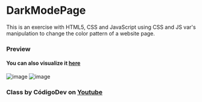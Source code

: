 # DarkModePage
This is an exercise with HTML5, CSS and JavaScript using CSS and JS var's manipulation to change the color pattern of a website page.

### Preview
#### You can also visualize it [here](https://nicolaslohan.github.io/DarkModePage/)
![image](https://user-images.githubusercontent.com/50882245/218337635-a399a8f1-7c13-401e-9767-7f2b170be39f.png)
![image](https://user-images.githubusercontent.com/50882245/218337652-b86583a4-db78-4962-b09a-0629373d1c5f.png)

###  Class by CódigoDev on [Youtube](https://www.youtube.com/watch?v=SS103gCDsOE)
